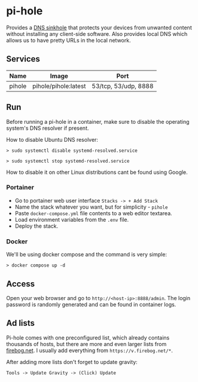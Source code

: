 # pi-hole

Provides a [DNS sinkhole][dns-sinkhole] that protects your devices from unwanted content without installing any client-side software. Also provides local DNS which allows us to have pretty URLs in the local network.

## Services

| Name | Image | Port |
| --- | --- | --- |
| pihole | pihole/pihole:latest | 53/tcp, 53/udp, 8888 |

## Run

Before running a pi-hole in a container, make sure to disable the operating system's DNS resolver if present. 

How to disable Ubuntu DNS resolver:
```
> sudo systemctl disable systemd-resolved.service

> sudo systemctl stop systemd-resolved.service
```

How to disable it on other Linux distributions cant be found using Google.

### Portainer

 - Go to portainer web user interface `Stacks -> + Add Stack`
 - Name the stack whatever you want, but for simplicity - `pihole`
 - Paste `docker-compose.yml` file contents to a web editor textarea.
 -  Load environment variables from the `.env` file.
 -  Deploy the stack.

### Docker

We'll be using docker compose and the command is very simple:

```
> docker compose up -d
```

## Access

Open your web browser and go to `http://<host-ip>:8888/admin`. The login password is randomly generated and can be found in container logs.

## Ad lists

Pi-hole comes with one preconfigured list, which already contains thousands of hosts, but there are more and even larger lists from [firebog.net][firebog]. I usually add everything from `https://v.firebog.net/*`.

After adding more lists don't forget to update gravity:
```
Tools -> Update Gravity -> (Click) Update
```


[dns-sinkhole]: https://en.wikipedia.org/wiki/DNS_sinkhole
[firebog]: https://firebog.net/
